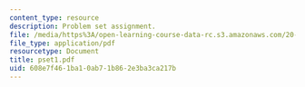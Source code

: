 ```yaml
---
content_type: resource
description: Problem set assignment.
file: /media/https%3A/open-learning-course-data-rc.s3.amazonaws.com/20-011j-statistical-thermodynamics-of-biomolecular-systems-be-011j-spring-2004/608e7f461ba10ab71b862e3ba3ca217b_pset1.pdf
file_type: application/pdf
resourcetype: Document
title: pset1.pdf
uid: 608e7f46-1ba1-0ab7-1b86-2e3ba3ca217b
---
```

